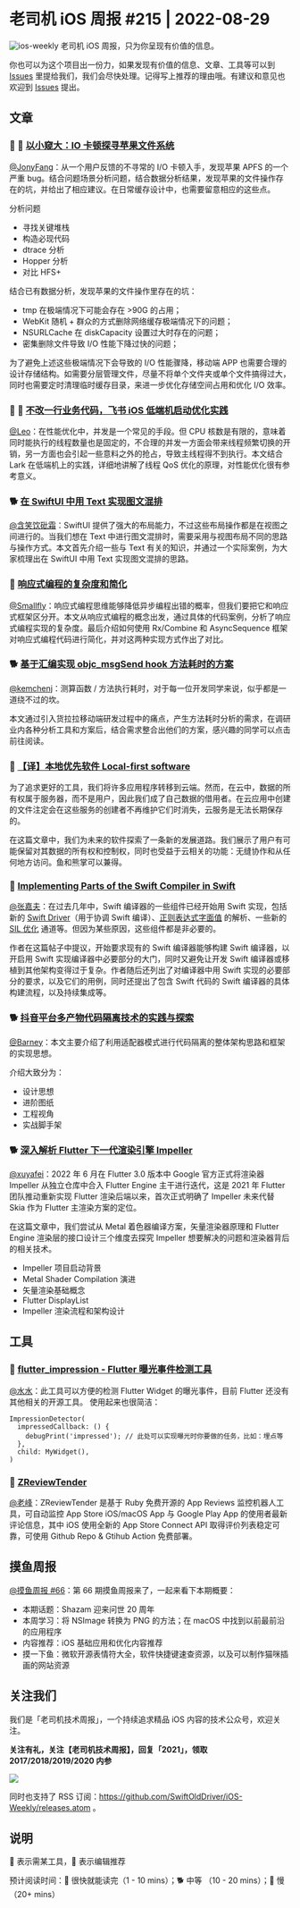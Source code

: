 # 老司机 iOS 周报 #215 | 2022-08-29

![ios-weekly](https://github.com/SwiftOldDriver/iOS-Weekly/blob/master/assets/ios-weekly.png?raw=true)
老司机 iOS 周报，只为你呈现有价值的信息。

你也可以为这个项目出一份力，如果发现有价值的信息、文章、工具等可以到 [Issues](https://github.com/SwiftOldDriver/iOS-Weekly/issues) 里提给我们，我们会尽快处理。记得写上推荐的理由哦。有建议和意见也欢迎到 [Issues](https://github.com/SwiftOldDriver/iOS-Weekly/issues) 提出。

## 文章

### 🌟 🐎 [以小窥大：IO 卡顿探寻苹果文件系统](https://mp.weixin.qq.com/s/_bdY3hvd8VBEAfgxmMVf_A)

[@JonyFang](https://github.com/JonyFang)：从一个用户反馈的不寻常的 I/O 卡顿入手，发现苹果 APFS 的一个严重 bug。结合问题场景分析问题，结合数据分析结果，发现苹果的文件操作存在的坑，并给出了相应建议。在日常缓存设计中，也需要留意相应的这些点。

分析问题
- 寻找关键堆栈
- 构造必现代码
- dtrace 分析
- Hopper 分析
- 对比 HFS+

结合已有数据分析，发现苹果的文件操作里存在的坑：
- tmp 在极端情况下可能会存在 >90G 的占用；
- WebKit 随机 + 群众的方式删除网络缓存极端情况下的问题；
- NSURLCache 在 diskCapacity 设置过大时存在的问题；
- 密集删除文件导致 I/O 性能下降过快的问题；

为了避免上述这些极端情况下会导致的 I/O 性能骤降，移动端 APP 也需要合理的设计存储结构。如需要分层管理文件，尽量不将单个文件夹或单个文件搞得过大，同时也需要定时清理临时缓存目录，来进一步优化存储空间占用和优化 I/O 效率。


### 🌟 🐎 [不改一行业务代码，飞书 iOS 低端机启动优化实践](https://mp.weixin.qq.com/s/KQJ5QXHdhwHRN65KdD45qA)

[@Leo](https://github.com/leomobiledeveloper)：在性能优化中，并发是一个常见的手段。但 CPU 核数是有限的，意味着同时能执行的线程数量也是固定的，不合理的并发一方面会带来线程频繁切换的开销，另一方面也会引起一些意料之外的抢占，导致主线程得不到执行。本文结合 Lark 在低端机上的实践，详细地讲解了线程 QoS 优化的原理，对性能优化很有参考意义。

### 🐕 [在 SwiftUI 中用 Text 实现图文混排](https://www.fatbobman.com/posts/mixing_text_and_graphics_with_Text_in_SwiftUI/)

[@含笑饮砒霜](https://weibo.com/chinafishnews/)：SwiftUI 提供了强大的布局能力，不过这些布局操作都是在视图之间进行的。当我们想在 Text 中进行图文混排时，需要采用与视图布局不同的思路与操作方式。本文首先介绍一些与 Text 有关的知识，并通过一个实际案例，为大家梳理出在 SwiftUI 中用 Text 实现图文混排的思路。

### 🐎 [响应式编程的复杂度和简化](https://mp.weixin.qq.com/s/7jUGbSmR87FkTRqsm20NFQ)

[@Smallfly](https://github.com/iostalks)：响应式编程思维能够降低异步编程出错的概率，但我们要把它和响应式框架区分开。本文从响应式编程的概念出发，通过具体的代码案例，分析了响应式编程实现的复杂度。最后介绍如何使用 Rx/Combine 和 AsyncSequence 框架对响应式编程代码进行简化，并对这两种实现方式作出了对比。

### 🐕 [基于汇编实现 objc_msgSend hook 方法耗时的方案](https://juejin.cn/post/7134877291716280328)

[@kemchenj](https://kemchenj.github.io/)：测算函数 / 方法执行耗时，对于每一位开发同学来说，似乎都是一道绕不过的坎。

本文通过引入货拉拉移动端研发过程中的痛点，产生方法耗时分析的需求，在调研业内各种分析工具和方案后，结合需求整合出他们的方案，感兴趣的同学可以点击前往阅读。

### 🐢 [【译】本地优先软件 Local-first software](https://www.zxch3n.com/local-first/)

为了追求更好的工具，我们将许多应用程序转移到云端。然而，在云中，数据的所有权属于服务器，而不是用户，因此我们成了自己数据的借用者。在云应用中创建的文件注定会在这些服务的创建者不再维护它们时消失，云服务是无法长期保存的。

在这篇文章中，我们为未来的软件探索了一条新的发展道路。我们展示了用户有可能保留对其数据的所有权和控制权，同时也受益于云相关的功能：无缝协作和从任何地方访问。鱼和熊掌可以兼得。

### 🐎 [Implementing Parts of the Swift Compiler in Swift](https://forums.swift.org/t/implementing-parts-of-the-swift-compiler-in-swift/59524)

[@张嘉夫](https://github.com/josephchang10)：在过去几年中，Swift 编译器的一些组件已经开始用 Swift 实现，包括新的 [Swift Driver](https://github.com/apple/swift-driver)（用于协调 Swift 编译）、[正则表达式字面值](https://github.com/apple/swift-experimental-string-processing/) 的解析、一些新的 [SIL 优化](https://github.com/apple/swift/tree/main/SwiftCompilerSources/Sources/Optimizer) 通道等。但因为某些原因，这些组件都是非必要的。

作者在这篇帖子中提议，开始要求现有的 Swift 编译器能够构建 Swift 编译器，以开启用 Swift 实现编译器中必要部分的大门，同时又避免让开发 Swift 编译器或移植到其他架构变得过于复杂。作者随后还列出了对编译器中用 Swift 实现的必要部分的要求，以及它们的用例，同时还提出了包含 Swift 代码的 Swift 编译器的具体构建流程，以及持续集成等。

### 🐕 [抖音平台多产物代码隔离技术的实践与探索](https://mp.weixin.qq.com/s/fjeF3LLoGsPIQN4D3el67g)

[@Barney](https://github.com/BarneyZhaoooo)：本文主要介绍了利用适配器模式进行代码隔离的整体架构思路和框架的实现思想。

介绍大致分为：
- 设计思想
- 进阶图纸
- 工程视角
- 实战脚手架

### 🐕 [深入解析 Flutter 下一代渲染引擎 Impeller](https://mp.weixin.qq.com/s/GptJbPXPediNRc4KvZzr6g)

[@xuyafei](https://github.com/xiaofei86)：2022 年 6 月在 Flutter 3.0 版本中 Google 官方正式将渲染器 Impeller 从独立仓库中合入 Flutter Engine 主干进行迭代，这是 2021 年 Flutter 团队推动重新实现 Flutter 渲染后端以来，首次正式明确了 Impeller 未来代替 Skia 作为 Flutter 主渲染方案的定位。

在这篇文章中，我们尝试从 Metal 着色器编译方案，矢量渲染器原理和 Flutter Engine 渲染层的接口设计三个维度去探究 Impeller 想要解决的问题和渲染器背后的相关技术。

* Impeller 项目启动背景
* Metal Shader Compilation 演进
* 矢量渲染基础概念
* Flutter DisplayList
* Impeller 渲染流程和架构设计

## 工具

### 🐎 [flutter_impression - Flutter 曝光事件检测工具](https://github.com/623637646/flutter_impression)

[@水水](https://www.xuyanlan.com)：此工具可以方便的检测 Flutter Widget 的曝光事件，目前 Flutter 还没有其他相关的开源工具。
使用起来也很简洁：
```
ImpressionDetector(
  impressedCallback: () {
    debugPrint('impressed'); // 此处可以实现曝光时你要做的任务，比如：埋点等
  },
  child: MyWidget(),
)
```

### 🐎 [ZReviewTender](https://github.com/ZhgChgLi/ZReviewTender)

[@老峰](https://github.com/gesantung)：ZReviewTender 是基于 Ruby 免费开源的 App Reviews 监控机器人工具，可自动监控 App Store iOS/macOS App 与 Google Play App 的使用者最新评论信息，其中 iOS 使用全新的 App Store Connect API 取得评价列表稳定可靠，可使用 Github Repo & Gtihub Action 免费部署。

## 摸鱼周报

[@摸鱼周报 #66](https://mp.weixin.qq.com/s/LP1qNAgjzEiDwrR7I32kuA)：第 66 期摸鱼周报来了，一起来看下本期概要：

* 本期话题：Shazam 迎来问世 20 周年
* 本周学习：将 NSImage 转换为 PNG 的方法；在 macOS 中找到以前最前沿的应用程序
* 内容推荐：iOS 基础应用和优化内容推荐
* 摸一下鱼：微软开源表情符大全，软件快捷键速查资源，以及可以制作猫咪插画的网站资源

## 关注我们

我们是「老司机技术周报」，一个持续追求精品 iOS 内容的技术公众号，欢迎关注。

**关注有礼，关注【老司机技术周报】，回复「2021」，领取 2017/2018/2019/2020 内参**

![](https://github.com/SwiftOldDriver/iOS-Weekly/blob/master/assets/qrcode_for_wechat.jpg?raw=true)

同时也支持了 RSS 订阅：https://github.com/SwiftOldDriver/iOS-Weekly/releases.atom 。

## 说明

🚧 表示需某工具，🌟 表示编辑推荐

预计阅读时间：🐎 很快就能读完（1 - 10 mins）；🐕 中等 （10 - 20 mins）；🐢 慢（20+ mins）
